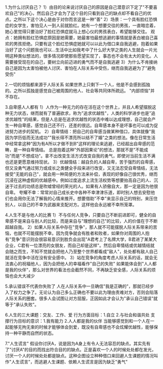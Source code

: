 1.为什么讨厌自己？
1）由目的论来说讨厌自己的原因是自己潜意识下定了"不要喜欢自己"的决心，然后自己才会为了这个目的只看到自己的缺点却不看自己的优点。之所以下这个决心是由于对你而言这是一种"善"
2）场景：一个具有脸红恐惧症的女学生，害怕见人一到人前就脸红。她有一个想要交往的男孩，一直暗恋着，她心里觉得只要治好了脸红恐惧症就马上想心仪的男孩表白，希望能够交往。
观点：她拥有脸红恐惧症原因是她需要，她最害怕最想逃避的事情就是表白被自己喜欢的男孩拒绝。只要有这个脸红恐惧症她就可以以此为借口来自我逃避，抱着如果治好了这个问题我也可以...生活中比如我考中了什么好大学之类的人生就会一片光明这种类似想法的，很多情况即使那些愿望实现了，事态也不会有太大的变化。人需要接受现在的自己，要树立向前迈进的勇气而不是自我逃避
3）为什么不肯接纳自己是因为太害怕被他人讨厌、害怕在人际关系中受伤，继而自我逃避为了"避免受伤"

2.一切的烦恼都来源于人际关系
如果世界上只剩下一个人，他是不会感到孤独的。之所以孤独是感觉自己被周围的他人、社会等共同体所疏远。
"内部烦恼"并不存在。

3.自卑感人人都有
1）人作为一种无力的存在活在这个世界上，并且人希望摆脱这种无力状态，继而就有了普遍欲求，称为"追求优越性"，人类的科学进步也是"追求优越性"的结果，但是人总是在追求优越性的状态中难以达成理想，自己就会产生一种自卑感，感觉自己还不行，还差的很远。自卑感本身不是坏事也可以成为促进努力进步的契机。
2）自卑情结：把自己的自卑感当做某种借口，具体就像"我因为学历低而无法成功""我长得不漂亮所以结不了婚"之类的想法。像在日常生活中经常拿这种"因为有A所以才做不到B"这样的理论来逃避，已经超出自卑感的范畴，是一种自卑情结。
总是抱着这种"外部因果论"的想法，那就不是"不能成功"而是"不想成功"。拿不出改变生活方式改变自我的勇气，即使对当前生活不满也还是更愿意维持现状。
3）优越情结：越自负的人越自卑，苦于强烈的自卑感，但又没勇气通过努力或成长之类健全手段来进行改变，又无法忍受自卑情结，无法接受"无能的自己"，就会用一种简便的方法来补偿，表现的好像自己很优秀，继而沉浸在这种虚假的优越感中。例如过度追求上流生活权势等想要抬高自己的人、沉迷于过去的功绩总是吹嘘曾经的荣光的人。如果有人骄傲自大，那一定是因为他很自卑。
夸耀不幸：常常对自己成长史中各种不幸津津乐道，即时别人想去安慰他们也会用你无法了解我的心情来推开。想要借助"不幸"来显示自己的特别，来压住别人，以自己的不幸为武器来支配对方。这样他会永远被不幸所笼罩。

4.人生不是与他人的比赛
1）不与任何人竞争，只要自己不断前进即可，健全的自卑感不是来自与别人的比较，而是来自与"理想的自己"的比较，人的价值在于不断超越自我。
2）如果人际关系中存在"竞争"，那人就不可能摆脱人际关系带来的苦恼，也就不可能摆脱不幸。因为竞争就会有胜者和败者，如果你对周围的人抱有"竞争"意识则会很容易意识到胜负会出现"A君考上了名牌大学，B君进了某某大企业，C君有一位漂亮的女朋友，而自己却是这样"。然后自卑情结或优越情结就会随之而生，不知不觉就会把他人乃至整个世界都看成"敌人"，处处都有敌人自己就活在竞争中活在没有安全感中。
3）站在竞争的角度考虑人际关系的话，就会无法衷心的祝福他人，因为会把他人的幸福看作"自己的失败"
如果能体会到"人人都是我的伙伴"，那么对世界的看法也会截然不同，不再缺乏安全感，人际关系的烦恼也会大大减少

5.承认错误不代表你失败了
人在人际关系中一旦确信"我是正确的"，那就已经步入了权力之争了。无论认为自己多么正确也不要以此为理由责难对方，否则会陷落人际关系的圈套。很多人会试图让对方屈服，正因如此才会认为"承认自己错误"就等于"承认失败"。

6.人生的三大课题：交友、工作、爱
行为方面目标：1.自立 2.与社会和谐共处
支撑行为目标的意识：1.我有能力 2.人人都是我的伙伴
当能够感觉到和一个人在一起能够无拘无束的时候才能够体会到爱，既没有自卑感也不会炫耀优越性，能够保持一种平静而自然的状态。

7."人生谎言"
假设你讨厌A，说是因为A身上有令人无法容忍的缺点。其实先有了"讨厌A"的目的而找出符合目的的缺点。正是喜欢一个人的时候处处都在发光，讨厌一个人的时候处处都是缺点。这种企图设立种种借口来回避人生课题的情况叫作"人生谎言"，而逃避人生课题、依赖人生谎言是因为缺乏"勇气"
